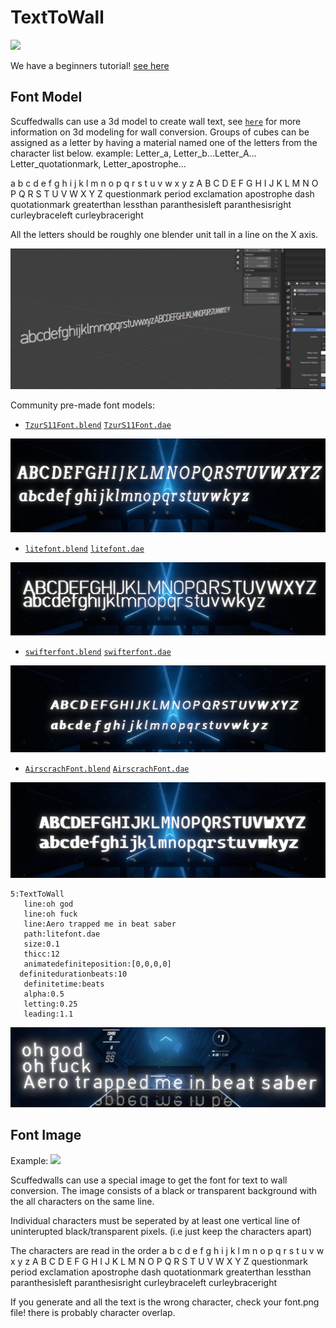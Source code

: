 # TextToWall

![](Images/Text/Text/geico.png)

We have a beginners tutorial! [see here](https://www.youtube.com/watch?v=g49gfMtzETY)

## Font Model
Scuffedwalls can use a 3d model to create wall text, see [`here`](Blender%20Project.md) for more information on 3d modeling for wall conversion. Groups of cubes can be assigned as a letter by having a material named one of the letters from the character list below. example: Letter_a, Letter_b...Letter_A... Letter_quotationmark, Letter_apostrophe...

a b c d e f g h i j k l m n o p q r s t u v w x y z
A B C D E F G H I J K L M N O P Q R S T U V W X Y Z
questionmark period exclamation apostrophe dash quotationmark greaterthan lessthan paranthesisleft paranthesisright curleybraceleft curleybraceright

All the letters should be roughly one blender unit tall in a line on the X axis.

![](Images/Text/litefont.jpg)

Community pre-made font models:


- [`TzurS11Font.blend`](Examples/fonts/TzurS11Font.blend)      [`TzurS11Font.dae`](Examples/fonts/TzurS11Font.dae)

![](Images/Text/TzurS11Font.png)

- [`litefont.blend`](Examples/fonts/litefont.blend)      [`litefont.dae`](Examples/fonts/litefont.dae)

![](Images/Text/litefont.png)

- [`swifterfont.blend`](Examples/fonts/swifterfont.blend)      [`swifterfont.dae`](Examples/fonts/swifterfont.dae)

![](Images/Text/swifterfont.png)

- [`AirscrachFont.blend`](Examples/fonts/AirscrachFont.blend)  [`AirscrachFont.dae`](Examples/fonts/AirscrachFont.dae)

![](Images/Text/AirscrachFont.png)

```
5:TextToWall
   line:oh god
   line:oh fuck
   line:Aero trapped me in beat saber
   path:litefont.dae
   size:0.1
   thicc:12
   animatedefiniteposition:[0,0,0,0]
  definitedurationbeats:10
   definitetime:beats
   alpha:0.5
   letting:0.25
   leading:1.1
   ```

![](Images/Text/fuck.jpg)

## Font Image
Example: 
![](Examples/All%20Functions%20in%20Docs/font.png)

Scuffedwalls can use a special image to get the font for text to wall conversion. The image consists of a black or transparent background with the all characters on the same line.

Individual characters must be seperated by at least one vertical line of uninterupted black/transparent pixels.  (i.e just keep the characters apart)

The characters are read in the order 
a b c d e f g h i j k l m n o p q r s t u v w x y z
A B C D E F G H I J K L M N O P Q R S T U V W X Y Z
questionmark period exclamation apostrophe dash quotationmark greaterthan lessthan paranthesisleft paranthesisright curleybraceleft curleybraceright

If you generate and all the text is the wrong character, check your font.png file! there is probably character overlap.
